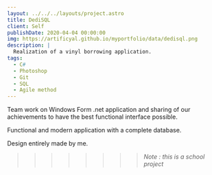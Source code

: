 ```yaml
---
layout: ../../../layouts/project.astro
title: DediSQL
client: Self
publishDate: 2020-04-04 00:00:00
img: https://artificyal.github.io/myportfolio/data/dedisql.png
description: |
  Realization of a vinyl borrowing application.
tags:
  - C#
  - Photoshop
  - Git
  - SQL
  - Agile method
---
```


Team work on Windows Form .net application and sharing of our achievements to have the best functional interface possible.

Functional and modern application with a complete database.

Design entirely made by me.

>>>>>>>> _Note : this is a school project_